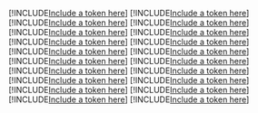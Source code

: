 [!INCLUDE[Include a token here](refs1532049634244/r1.md)]
[!INCLUDE[Include a token here](refs1532049634244/r2.md)]
[!INCLUDE[Include a token here](refs1532049634244/r3.md)]
[!INCLUDE[Include a token here](refs1532049634244/r4.md)]
[!INCLUDE[Include a token here](refs1532049634244/r5.md)]
[!INCLUDE[Include a token here](refs1532049634244/r6.md)]
[!INCLUDE[Include a token here](refs1532049634244/r7.md)]
[!INCLUDE[Include a token here](refs1532049634244/r8.md)]
[!INCLUDE[Include a token here](refs1532049634244/r9.md)]
[!INCLUDE[Include a token here](refs1532049634244/r10.md)]
[!INCLUDE[Include a token here](refs1532049634244/r11.md)]
[!INCLUDE[Include a token here](refs1532049634244/r12.md)]
[!INCLUDE[Include a token here](refs1532049634244/r13.md)]
[!INCLUDE[Include a token here](refs1532049634244/r14.md)]
[!INCLUDE[Include a token here](refs1532049634244/r15.md)]
[!INCLUDE[Include a token here](refs1532049634244/r16.md)]
[!INCLUDE[Include a token here](refs1532049634244/r17.md)]
[!INCLUDE[Include a token here](refs1532049634244/r18.md)]
[!INCLUDE[Include a token here](refs1532049634244/r19.md)]
[!INCLUDE[Include a token here](refs1532049634244/r20.md)]